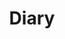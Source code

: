 ---
title: "Diary"
description: ""
slug: "diary"
style:
    background: "#8EA885"
    color: "#fff"
---